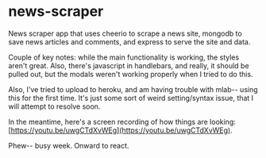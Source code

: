 # news-scraper
News scraper app that uses cheerio to scrape a news site, mongodb to save news articles and comments, and express to serve the site and data.

Couple of key notes: while the main functionality is working, the styles aren't great. Also, there's javascript in handlebars, and really, it should be pulled out, but the modals weren't working properly when I tried to do this.

Also, I've tried to upload to heroku, and am having trouble with mlab-- using this for the first time. It's just some sort of weird setting/syntax issue, that I will attempt to resolve soon.

In the meantime, here's a screen recording of how things are looking: [https://youtu.be/uwgCTdXvWEg](https://youtu.be/uwgCTdXvWEg).

Phew-- busy week. Onward to react.
